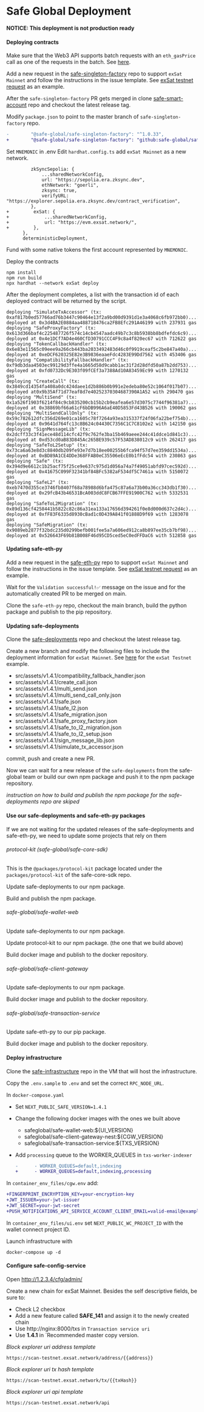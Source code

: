 # Safe Global Deployment

**NOTICE: This deployment is not production ready**

#### Deploying contracts

Make sure that the Web3 API supports batch requests with an `eth_gasPrice` call as one of the requests in the batch. See [here](https://github.com/eosnetworkfoundation/eos-evm-node/pull/340).

Add a new request in the [safe-singleton-factory](https://github.com/safe-global/safe-singleton-factory/issues/new?assignees=&labels=new-chain&projects=&template=new_chain.yml&title=%5BNew+chain%5D%3A+) repo to support `exSat Mainnet` and follow the instructions in the issue template. See [exSat testnet request](https://github.com/safe-global/safe-singleton-factory/issues/817) as an example.

After the `safe-singleton-factory` PR gets merged in clone [safe-smart-account](https://github.com/safe-global/safe-smart-account) repo and checkout the latest release tag.

Modify `package.json` to point to the master branch of `safe-singleton-factory` repo.

```diff
-        "@safe-global/safe-singleton-factory": "^1.0.33",
+        "@safe-global/safe-singleton-factory": "github:safe-global/safe-singleton-factory#main",
```

Set `MNEMONIC` in .env
Edit `hardhat.config.ts` add `exSat Mainnet` as a new network.

```diff=
         zkSyncSepolia: {
             ...sharedNetworkConfig,
             url: "https://sepolia.era.zksync.dev",
             ethNetwork: "goerli",
             zksync: true,
             verifyURL: "https://explorer.sepolia.era.zksync.dev/contract_verification",
         },
+         exSat: {
+             ...sharedNetworkConfig,
+             url: "https://evm.exsat.network/",
+         },
      },
      deterministicDeployment,
```

Fund with some native tokens the first account represented by `MNEMONIC`.

Deploy the contracts

```bash=
npm install
npm run build
npx hardhat --network exSat deploy
```

After the deployment completes, a list with the transaction id of each deployed contract will be returned by the script.

```bash=
deploying "SimulateTxAccessor" (tx: 0xaf817b0ed57766ad76b3447c90464e13f2a9bd00d9391d1e3a4068c6fb972bb0)...: deployed at 0x3d4BA2E0884aa488718476ca2FB8Efc291A46199 with 237931 gas
deploying "SafeProxyFactory" (tx: 0x613d366baf4c225487726f574c14cb4547aadc49b7c3c8b5938bb8bdfefdc6c9)...: deployed at 0x4e1DCf7AD4e460CfD30791CCC4F9c8a4f820ec67 with 712622 gas
deploying "TokenCallbackHandler" (tx: 0x6e83e11565c09eee9a266cb443ba2033492483d46c0f9919ceaf5c2be847a40a)...: deployed at 0xeDCF620325E82e3B9836eaaeFdc4283E99Dd7562 with 453406 gas
deploying "CompatibilityFallbackHandler" (tx: 0xf9db3daa4503ec99129d3ffe4a1665d58d9cabb1ac31f2d28dfd50a87b2dd753)...: deployed at 0xfd0732Dc9E303f09fCEf3a7388Ad10A83459Ec99 with 1270132 gas
deploying "CreateCall" (tx: 0x3849cd14354fa408a0dc424daee1d2b886b0b991e2edeba80e52c1064f017b07)...: deployed at0x9b35Af71d77eaf8d7e40252370304687390A1A52 with 290470 gas
deploying "MultiSend" (tx: 0x1a526f1903f6214f84c9cb835200cb15b2cb9eafea6e57d3075c7744f96381a7)...: deployed at 0x38869bf66a61cF6bDB996A6aE40D5853Fd43B526 with 190062 gas
deploying "MultiSendCallOnly" (tx: 0x59c782612dfc356d269e01ca1605c78f7264a93ea315337f24f06fa22bef754b)...: deployed at 0x9641d764fc13c8B624c04430C7356C1C7C8102e2 with 142150 gas
deploying "SignMessageLib" (tx: 0x2dcff33c3f41ece48d114cfc42f9c762fe3ba15b469aeee244c41ddce1d841c3)...: deployed at 0xd53cd0aB83D845Ac265BE939c57F53AD838012c9 with 262417 gas
deploying "SafeToL2Setup" (tx: 0x73ca6a63e8d3c8840db209fe93e7d7b18ee00255b6fca94f57d7ee359dd1534a)...: deployed at 0xBD89A1CE4DDe368FFAB0eC35506eEcE0b1fFdc54 with 230863 gas
deploying "Safe" (tx: 0x394d9e6612c1b25acf75f25ce9e637c975d1d056a74a7f49051abfd97cec592d)...: deployed at 0x41675C099F32341bf84BFc5382aF534df5C7461a with 5150072 gas
deploying "SafeL2" (tx: 0xeb7470d355ce3746fb8407f68a78988d6bfa475c87a6a73b00a36cc343db1f30)...: deployed at 0x29fcB43b46531BcA003ddC8FCB67FFE91900C762 with 5332531 gas
deploying "SafeToL2Migration" (tx: 0x89d136cf4258441b5822c82c86a31ea133a17656d394261f0e8d000d637c2d4c)...: deployed at 0xfF83F6335d8930cBad1c0D439A841f01888D9f69 with 1283078 gas
deploying "SafeMigration" (tx: 0x9089eb2877f32bdc235d0299befb001fee5a7a606ed912ca8b897ee35cb7bf98)...: deployed at 0x526643F69b81B008F46d95CD5ced5eC0edFFDaC6 with 512858 gas

```

#### Updating safe-eth-py

Add a new request in the [safe-eth-py](https://github.com/safe-global/safe-eth-py/issues/new?assignees=&labels=add-new-address&projects=&template=add_safe_address_new_chain.yml&title=%5BNew+chain%5D%3A+%7Bchain+name%7D) repo to support `exSat Mainnet` and follow the instructions in the issue template. See [exSat testnet request](https://github.com/safe-global/safe-eth-py/issues/1495) as an example.


Wait for the `Validation successful!✅` message on the issue and for the automatically created PR to be merged on main.

Clone the `safe-eth-py` repo, checkout the main branch, build the python package and publish to the pip repository.

#### Updating safe-deployments

Clone the [safe-deployments](https://github.com/safe-global/safe-deployments) repo and checkout the latest release tag.

Create a new branch and modify the following files to include the deployment information for `exSat Mainnet`. See [here](https://github.com/safe-global/safe-deployments/pull/905/files) for the `exSat Testnet` example.

* src/assets/v1.4.1/compatibility_fallback_handler.json
* src/assets/v1.4.1/create_call.json
* src/assets/v1.4.1/multi_send.json
* src/assets/v1.4.1/multi_send_call_only.json
* src/assets/v1.4.1/safe.json
* src/assets/v1.4.1/safe_l2.json
* src/assets/v1.4.1/safe_migration.json
* src/assets/v1.4.1/safe_proxy_factory.json
* src/assets/v1.4.1/safe_to_l2_migration.json
* src/assets/v1.4.1/safe_to_l2_setup.json
* src/assets/v1.4.1/sign_message_lib.json
* src/assets/v1.4.1/simulate_tx_accessor.json

commit, push and create a new PR.

Now we can wait for a new release of the `safe-deployments` from the safe-global team or build our own npm package and push it to the npm package repository.

_instruction on how to build and publish the npm package for the safe-deployments repo are skiped_

#### Use our safe-deployments and safe-eth-py packages

If we are not waiting for the updated releases of the safe-deployments and safe-eth-py, we need to update some projects that rely on them

###### protocol-kit (safe-global/safe-core-sdk)

This is the `@packages/protocol-kit` package located under the `packages/protocol-kit` of the safe-core-sdk repo.

Update safe-deployments to our npm package.

Build and publish the npm package.

###### safe-global/safe-wallet-web

Update safe-deployments to our npm package.

Update protocol-kit to our npm package. (the one that we build above)

Build docker image and publish to the docker repository.

###### safe-global/safe-client-gateway

Update safe-deployments to our npm package.

Build docker image and publish to the docker repository.

###### safe-global/safe-transaction-service

Update safe-eth-py to our pip package.

Build docker image and publish to the docker repository.

#### Deploy infrastructure

Clone the [safe-infrastructure](https://github.com/safe-global/safe-infrastructure) repo in the VM that will host the infrastructure.

Copy the `.env.sample` to `.env` and set the correct `RPC_NODE_URL`.

In `docker-compose.yaml`

 * Set `NEXT_PUBLIC_SAFE_VERSION=1.4.1`
 * Change the following docker images with the ones we built above
    * safeglobal/safe-wallet-web:${UI_VERSION}
    * safeglobal/safe-client-gateway-nest:${CGW_VERSION}
    * safeglobal/safe-transaction-service:${TXS_VERSION}
 * Add `processing` queue to the WORKER_QUEUES in `txs-worker-indexer`

    ```diff
    -      - WORKER_QUEUES=default,indexing
    +      - WORKER_QUEUES=default,indexing,processing
    ```

In `container_env_files/cgw.env` add:

```diff
+FINGERPRINT_ENCRYPTION_KEY=your-encryption-key
+JWT_ISSUER=your-jwt-issuer
+JWT_SECRET=your-jwt-secret
+PUSH_NOTIFICATIONS_API_SERVICE_ACCOUNT_CLIENT_EMAIL=valid-email@example.com
```

In `container_env_files/ui.env` set
`NEXT_PUBLIC_WC_PROJECT_ID` with the wallet connect project ID.

Launch infrastructure with 
```bash=
docker-compose up -d
```

#### Configure safe-config-service

Open http://1.2.3.4/cfg/admin/

Create a new chain for exSat Mainnet.
Besides the self descriptive fields, be sure to:
* Check L2 checkbox
* Add a new feature called **SAFE_141** and assign it to the newly created chain
* Use http://nginx:8000/txs in `Transaction service uri`
* Use **1.4.1** in `Recommended master copy version.


_Block explorer uri address template_
```
https://scan-testnet.exsat.network/address/{{address}}
```

_Block explorer uri tx hash template_
```
https://scan-testnet.exsat.network/tx/{{txHash}}
```
_Block explorer uri api template_
```
https://scan-testnet.exsat.network/api
```
